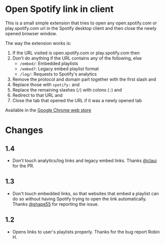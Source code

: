 Open Spotify link in client
===========================

This is a small simple extension that tries to open any
open.spotify.com or play.spotify.com url in the Spotify desktop client
and then close the newly opened browser window.

The way the extension works is:

1. If the URL visited is open.spotify.com or play.spotify.com then
2. Don't do anything if the URL contains any of the following, else
   - `/embed/`: Embedded playlists
   - `/embed?`: Legacy embed playlist format
   - `/log/`: Requests to Spotify's analytics
3. Remove the protocol and domain part together with the first slash and
4. Replace those with `spotify:` and
5. Replace the remaining slashes (`/`) with colons (`:`) and
6. Redirect to that URL and
7. Close the tab that opened the URL if it was a newly opened tab

Available in the [Google Chrome web store][store-url]

# Changes
## 1.4
* Don't touch analytics/log links and legacy embed links. 
  Thanks [@claui] for the PR.

[@claui]: https://github.com/claui 

## 1.3
* Don't touch embedded links, so that websites that embed a playlist
  can do so without having Spotify trying to open the link automatically.
  Thanks [@shape55] for reporting the issue.

[@shape55]: https://github.com/shape55
## 1.2
* Opens links to user's playlists properly. Thanks for the bug report Robin H.

[store-url]: https://chrome.google.com/webstore/detail/open-in-spotify-client/okkdbmdhpgmajopdpmflkldkemcldnjd
